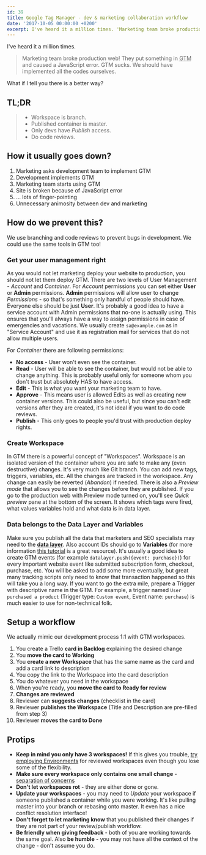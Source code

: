 ```yaml
---
id: 39
title: Google Tag Manager - dev & marketing collaboration workflow
date: '2017-10-05 00:00:00 +0200'
excerpt: I've heard it a million times. 'Marketing team broke production web! They put something in Google Tag Manager and caused a JavaScript error. GTM sucks. We should have implemented all the codes ourselves.' What if I tell you there is a better way?
---
```


I've heard it a million times.

> Marketing team broke production web! They put something in <abbr title="Google Tag Manager">GTM</abbr> and caused a JavaScript error. GTM sucks. We should have implemented all the codes ourselves. 

What if I tell you there is a better way?

## TL;DR

> * Workspace is branch.
> * Published container is master.
> * Only devs have *Publish* access.
> * Do code reviews.

## How it usually goes down?

1. Marketing asks development team to implement GTM
2. Development implements GTM
3. Marketing team starts using GTM
4. Site is broken because of JavaScript error
5. … lots of finger-pointing
6. Unnecessary animosity between dev and marketing

## How do we prevent this?

We use branching and code reviews to prevent bugs in development. We could use the same tools in GTM too!

### Get your user management right

As you would not let marketing deploy your website to production, you should not let them deploy GTM. There are two levels of User Management - *Account* and *Container*. For *Account* permissions you can set either **User** or **Admin** permissions. **Admin** permissions will allow user to change *Permissions* - so that's something only handful of people should have. Everyone else should be just **User**. It's probably a good idea to have a service account with Admin permissions that no-one is actually using. This ensures that you'll always have a way to assign permissions in case of emergencies and vacations. We usually create `sa@example.com` as in "Service Account" and use it as registration mail for services that do not allow multiple users.

For *Container* there are following permissions:

* **No access** - User won't even see the container.
* **Read** - User will be able to see the container, but would not be able to change anything. This is probably useful only for someone whom you don't trust but absolutely HAS to have access.
* **Edit** - This is what you want your marketing team to have.
* **Approve** - This means user is allowed Edits as well as creating new container versions. This could also be useful, but since you can't edit versions after they are created, it's not ideal if you want to do code reviews.
* **Publish** - This only goes to people you'd trust with production deploy rights.

### Create Workspace

In GTM there is a powerful concept of "Workspaces". Workspace is an isolated version of the container where you are safe to make any (even destructive) changes. It's very much like Git branch. You can add new tags, triggers, variables, etc. All the changes are tracked in the workspace. Any change can easily be reverted (*Abandon*) if needed. There is also a *Preview mode* that allows you to see the changes before they are published. If you go to the production web with Preview mode turned on, you'll see *Quick preview* pane at the bottom of the screen. It shows which tags were fired, what values variables hold and what data is in data layer.

### Data belongs to the Data Layer and Variables

Make sure you publish all the data that marketers and SEO specialists may need to the [**data layer**](https://developers.google.com/tag-manager/devguide#adding-data-layer-variables-to-a-page). Also account IDs should go to **Variables** (for more information [this tutorial](https://www.simoahava.com/analytics/variable-guide-google-tag-manager/) is a great resource). It's usually a good idea to create GTM events (for example `datalayer.push({event: purchase})`) for every important website event like submitted subscription form, checkout, purchase, etc. You will be asked to add some more eventually, but great many tracking scripts only need to know that transaction happened so this will take you a long way. If you want to go the extra mile, prepare a Trigger with descriptive name in the GTM. For example, a trigger named `User purchased a product` (Trigger type: `Custom event`, Event name: `purchase`) is much easier to use for non-technical folk.

## Setup a workflow

We actually mimic our development process 1:1 with GTM workspaces.

1. You create a Trello **card in Backlog** explaining the desired change
2. You **move the card to Working**
3. You **create a new Workspace** that has the same name as the card and add a card link to description
4. You copy the link to the Workspace into the card description
5. You do whatever you need in the workspace
6. When you're ready, you **move the card to Ready for review**
7. **Changes are reviewed**
8. Reviewer can **suggests changes** (checklist in the card)
9. Reviewer **publishes the Workspace** (Title and Description are pre-filled from step 3)
10. Reviewer **moves the card to Done**

## Protips

* **Keep in mind you only have 3 workspaces!** If this gives you trouble, [try employing Environments](https://support.google.com/tagmanager/answer/6311518?hl=en) for reviewed workspaces even though you lose some of the flexibility.
* **Make sure every workspace only contains one small change** - [separation of concerns](https://en.wikipedia.org/wiki/Separation_of_concerns#Origin)
* **Don't let workspaces rot** - they are either done or gone.
* **Update your workspaces** - you may need to *Update* your workspace if someone published a container while you were working. It's like pulling master into your branch or rebasing onto master. It even has a nice conflict resolution interface!
* **Don't forget to let marketing know** that you published their changes if they are not part of your review/publish workflow.
* **Be friendly when giving feedback** - both of you are working towards the same goal. Also **be humble** - you may not have all the context of the change - don't assume you do.

